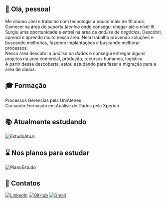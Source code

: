 ## 👋 Olá, pessoal 

Me chamo Joel e trabalho com tecnologia a pouco mais de 10 anos. \
Comecei na área de  _suporte técnico_ onde consegui chegar até o nível III. Surgiu uma oportunidade e entrei na area de _análise de negócios_. Descobri, aprendi e aprendo muito nessa área. Nela trabalho provendo soluções e buscando melhorias, fazendo implantações e buscando melhorar processos. \
Nessa área descobri a _análise de dados_ e consegui entregar alguns projetos ná area comercial, produção, recursos humanos, logistica.  
A partir dessa descoberta, estou estudando para fazer a migração para a área de dados.

## 🎓 Formação

Processos Gerencias pela UniAteneu  \
Cursando Formação em Análise de Dados pela Xperiun  

## 📚 Atualmente estudando

![EstudoAtual](https://go-skill-icons.vercel.app/api/icons?i=git,github,sqlserver,pbi)

## ⌛ Nos planos para estudar

![PlanoEstudo](https://go-skill-icons.vercel.app/api/icons?i=databricks,aws,azure,mysql,postgresql,tableau,r,python)

## 📩 Contatos

[![LinkedIn](https://img.shields.io/badge/LinkedIn-0077B5?style=for-the-badge&logo=linkedin&logoColor=white)](https://www.linkedin.com/in/joelalmeida-powerbi-sql-data-analyst-data-storytelling-etl-sql/)
[![GitHub](https://img.shields.io/badge/github-%23121011.svg?style=for-the-badge&logo=github&logoColor=white)](https://github.com/jooelcosta)
[![Gmail](https://img.shields.io/badge/Gmail-D14836?style=for-the-badge&logo=gmail&logoColor=white)](mailto:jooelcosta@gmail.com)
